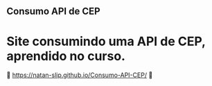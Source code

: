 ## Consumo API de CEP

# Site consumindo uma API de CEP, aprendido no curso.

🚀 https://natan-slip.github.io/Consumo-API-CEP/ 🚀
